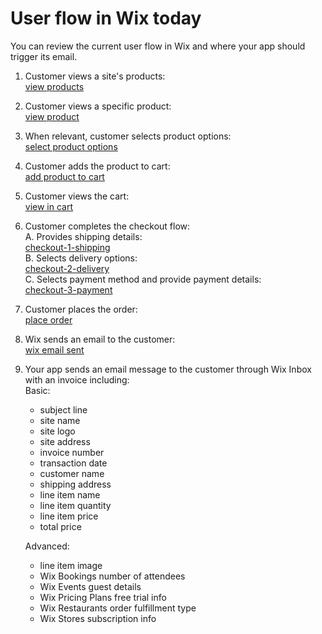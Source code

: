 # User flow in Wix today

You can review the current user flow in Wix and where your app should trigger its email.

1. Customer views a site's products:  
  [view products](./images/view-products.png?raw=true)  
1. Customer views a specific product:  
    [view product](./images/view-product.png?raw=true) 
3. When relevant, customer selects product options:  
  [select product options](./images/select-product-options.png?raw=true)  
1. Customer adds the product to cart:  
   [add product to cart](./images/add-product-to-cart.png?raw=true)  
1. Customer views the cart:  
   [view in cart](./images/view-in-cart.png?raw=true)  
1. Customer completes the checkout flow:  
   A. Provides shipping details:  
   [checkout-1-shipping](./images/checkout-1-shipping.png?raw=true)  
   B. Selects delivery options:  
   [checkout-2-delivery](./images/checkout-2-delivery.png?raw=true)  
   C. Selects payment method and provide payment details:  
   [checkout-3-payment](./images/checkout-3-payment.png?raw=true)  
1. Customer places the order:  
   [place order](./images/place-order.png?raw=true)  
1. Wix sends an email to the customer:  
   [wix email sent](./images/wix-email-sent.png?raw=true)  
1. Your app sends an email message to the customer through Wix Inbox with an invoice including:  
   Basic:
     - subject line
     - site name
     - site logo
     - site address
     - invoice number
     - transaction date
     - customer name
     - shipping address
     - line item name  
     - line item quantity  
     - line item price
     - total price
  
   Advanced:
     - line item image  
     - Wix Bookings number of attendees  
     - Wix Events guest details
     - Wix Pricing Plans free trial info  
     - Wix Restaurants order fulfillment type  
     - Wix Stores subscription info
   
